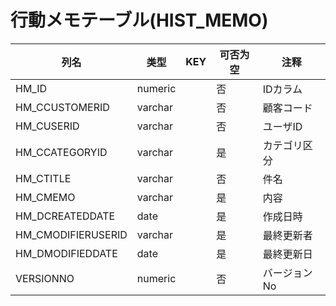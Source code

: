 # 行動メモテーブル(HIST_MEMO)
| 列名   | 类型   | KEY  | 可否为空 | 注释   |
| ---- | ---- | ---- | ---- | ---- |
|HM_ID|numeric||否|IDカラム|
|HM_CCUSTOMERID|varchar||否|顧客コード|
|HM_CUSERID|varchar||否|ユーザID|
|HM_CCATEGORYID|varchar||是|カテゴリ区分|
|HM_CTITLE|varchar||否|件名|
|HM_CMEMO|varchar||是|内容|
|HM_DCREATEDDATE|date||是|作成日時|
|HM_CMODIFIERUSERID|varchar||是|最終更新者|
|HM_DMODIFIEDDATE|date||是|最終更新日|
|VERSIONNO|numeric||否|バージョンNo|
